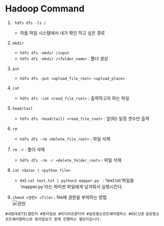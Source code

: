 # Hadoop Command

1. ` hdfs dfs -ls /`
    - 하둡 파일 시스템에서 내가 확인 하고 싶은 경로

2. `mkdir`
    - `hdfs dfs -mkdir /input`
    - `hdfs dfs -mkdir /<folder_name>` : 폴더 생성

3. `put`
    - `hdfs dfs -put <upload_file_root> <upload_place>`

4. `cat`
    - `hdfs dfs -cat <read_file_root>` : 출력하고자 하는 파일 

5. `head/tail`
    - `hdfs dfs -head(tail) <read_file_root>` : 앞(뒤) 일정 갯수만 출력

6. `rm`
    - `hdfs dfs -rm <delete_file_root>` : 파일 삭제

7. `rm -r` : 폴더 삭제
    - `hdfs dfs -rm -r <delete_folder_root>` : 파일 삭제


8. `cat <data> | <python file>`
    - ex) `cat text.txt | python3 mapper.py ` : 'text.txt'파일을 'mapper.py'라는 파이썬 파일에게 넘겨줘서 실행시킨다.


9. `chmod <권한> <file>` : file에 권한을 부여하는 방법  
![권한](../vkxuqbatopk21.png)  





`#내맘대로TIL챌린지 #동아일보 #미디어프론티어 #글로벌소프트웨어캠퍼스 #GSC신촌`
`글로벌소프트웨어캠퍼스와 동아일보가 함께 진행하는 챌린지입니다.`